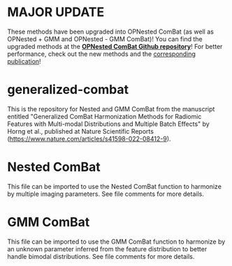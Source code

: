 # MAJOR UPDATE
These methods have been upgraded into OPNested ComBat (as well as OPNested + GMM and OPNested - GMM ComBat)! You can find the upgraded methods at the **[OPNested ComBat Github repository](https://github.com/hannah-horng/opnested-combat)**! For better performance, check out the new methods and the [corresponding publication](https://rdcu.be/cZf2n)!

# generalized-combat
This is the repository for Nested and GMM ComBat from the manuscript entitled "Generalized ComBat Harmonization Methods for Radiomic Features with Multi-modal Distributions and Multiple Batch Effects" by Horng et al., published at Nature Scientific Reports (https://www.nature.com/articles/s41598-022-08412-9).

# Nested ComBat
This file can be imported to use the Nested ComBat function to harmonize by multiple imaging parameters. See file comments for more details.

# GMM ComBat
This file can be imported to use the GMM ComBat function to harmonize by an unknown parameter inferred from the feature distribution to better handle bimodal distributions. See file comments for more details. 

